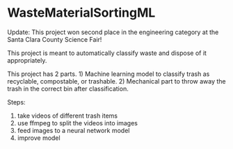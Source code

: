# WasteMaterialSortingML

Update: This project won second place in the engineering category at the Santa Clara County Science Fair!

This project is meant to automatically classify waste and dispose of it appropriately.

This project has 2 parts. 1) Machine learning model to classify trash as recyclable, compostable, or trashable. 2) Mechanical part to throw away the trash in the correct bin after classification.

Steps:
1) take videos of different trash items
2) use ffmpeg to split the videos into images
3) feed images to a neural network model
4) improve model

